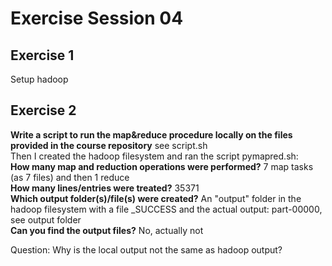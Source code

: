 # Exercise Session 04 #

## Exercise 1
Setup hadoop

## Exercise 2
**Write a script to run the map&reduce procedure locally on the files provided in the course repository** see script.sh <br />
Then I created the hadoop filesystem and ran the script pymapred.sh: <br />
**How many map and reduction operations were performed?** 7 map tasks (as 7 files) and then 1 reduce <br />
**How many lines/entries were treated?** 35371  <br />
**Which output folder(s)/file(s) were created?** An "output" folder in the hadoop filesystem with a file _SUCCESS and the actual output: part-00000, see output folder <br />
**Can you find the output files?** No, actually not  <br />

Question: Why is the local output not the same as hadoop output? 
